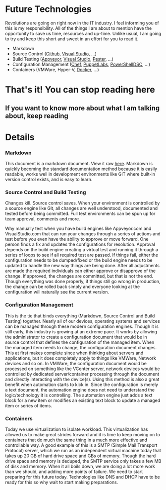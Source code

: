Future Technologies
===

Revolutions are going on right now in the IT industry. I feel informing you of this is my responsibility. All of the things I am about to mention have the opportunity to save us time, resources and up-time. Unlike usual, I am going to try and keep this short and sweet in an effort for you to read it.

- Markdown
- Source Control ([Github](http://www.github.com "Github"), [Visual Studio](https://www.visualstudio.com/products/what-is-visual-studio-online-vs "Visual Studio Online"), ...)
- Build Testing ([Appveyor](http://www.appveyor.com/ "Appveyor"), [Visual Studio](https://www.visualstudio.com/products/what-is-visual-studio-online-vs "Visual Studio Online"), [Pester](https://github.com/pester/Pester "Pester (PowerShell Tester)"), ...)
- Configuration Management ([Chef](http://www.chef.io "Chef"), [PuppetLabs](http://www.puppetlabs.com "Puppet"), [PowerShellDSC](https://github.com/PowerShell "PowerShell"), ...)
- Containers (VMWare, Hyper-V, [Docker](http://www.docker.com "Docker"), ...)

# That's it! You can stop reading here #

## If you want to know more about what I am talking about, keep reading ##

# Details #
### Markdown ###
This document is a markdown document. View it raw [here](https://github.com/enu235/enu235.github.io/raw/master/Future.md "Raw"). Markdown is quickly becoming the standard documentation method because it is easily readable, works well in development environments like GIT where built-in version control exists, and is easy to learn.

### Source Control and Build Testing ###
Changes kill. Source control saves. When your environment is controlled by a source engine like Git, all changes are well understood, documented and tested before being committed. Full test environments can be spun up for team approval, comments and more.

Why manually test when you have build engines like Appveyor.com and VisualStudio.com that can run your changes through a series of actions and test before you even have the ability to approve or move forward. One person finds a fix and updates the configurations for resolution. Approval depends on the build engine creating a virtual test and running it through a series of loops to see if all required test are passed. If things fail, either the configuration needs to be dumped/fixed or the build engine needs to be updated to handle the new way things are being done. After all adjustments are made the required individuals can either approve or disapprove of the change. If approved, the changes are committed, but that is not the end. Though everything was done properly, if things still go wrong in production, the change can be rolled back simply and everyone looking at the configuration will naturally see the current version.

### Configuration Management ###
This is the tie that binds everything (Markdown, Source Control and Build Testing) together. Nearly all of our devices, operating systems and services can be managed through these modern configuration engines. Though it is still early, this industry is growing at an extreme pace. It works by allowing the administrator to create a configuration document that would be in source control that defines the configuration of the managed item. When the managed item needs to change, the configuration document changes. This at first makes complete since when thinking about servers and applications, but it does completely apply to things like VMWare, Network devices and so on. In VMWare, the configuration document would be processed on something like the VCenter server, network devices would be controlled by dedicated server/container processing through the document and directly interacting with the device(s). Using this method is also a great benefit when automation starts to kick in. Since the configuration is merely a text document, the automation engine does not need to understand the logic/technology it is controlling. The automation engine just adds a text block for a new item or modifies an existing text block to update a managed item or series of items.

### Containers ###
Today we use virtualization to isolate workload. This virtualization has allowed us to make great strides forward and it is time to keep moving on to containers that do much the same thing in a much more effective and controllable way. A good example of this is a SMTP (Simple Mail Transport Protocol) server, which we run as an independent virtual machine today that takes up 20 GB of hard drive space and GBs of memory. Though the hard drive space and memory is deduped, the SMTP service only takes a few MB of disk and memory. When it all boils down, we are doing a lot more work than we should, and adding more points of failure. We need to start preparing for this future today. Technologies like DNS and DHCP have to be ready for this so why wait to start making preparations.
